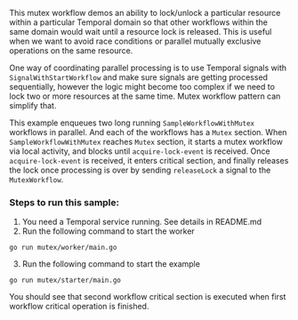 This mutex workflow demos an ability to lock/unlock a particular resource within a particular Temporal domain
so that other workflows within the same domain would wait until a resource lock is released. This is useful 
when we want to avoid race conditions or parallel mutually exclusive operations on the same resource.

One way of coordinating parallel processing is to use Temporal signals with `SignalWithStartWorkflow` and
make sure signals are getting processed sequentially, however the logic might become too complex if we
need to lock two or more resources at the same time. Mutex workflow pattern can simplify that.

This example enqueues two long running `SampleWorkflowWithMutex` workflows in parallel. And each of the workflows has a `Mutex` section. 
When `SampleWorkflowWithMutex` reaches `Mutex` section, it starts a mutex workflow via local activity, and blocks until
`acquire-lock-event` is received. Once `acquire-lock-event` is received, it enters critical section,
and finally releases the lock once processing is over by sending `releaseLock` a signal to the `MutexWorkflow`.


### Steps to run this sample:
1) You need a Temporal service running. See details in README.md
2) Run the following command to start the worker
```
go run mutex/worker/main.go
```
3) Run the following command to start the example
```
go run mutex/starter/main.go
```
  
You should see that second workflow critical section is executed when first workflow
critical operation is finished.
